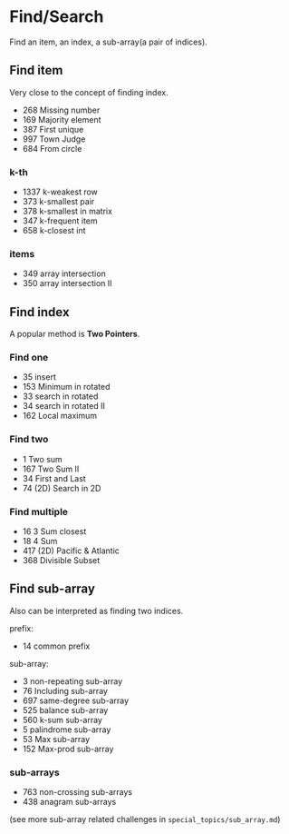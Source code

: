 # Find/Search
Find an item, an index, a sub-array(a pair of indices).

## Find item
Very close to the concept of finding index.

- 268 Missing number
- 169 Majority element
- 387 First unique
- 997 Town Judge
- 684 From circle

### k-th
- 1337 k-weakest row
- 373 k-smallest pair
- 378 k-smallest in matrix
- 347 k-frequent item
- 658 k-closest int

### items
- 349 array intersection
- 350 array intersection II


## Find index
A popular method is **Two Pointers**.

### Find one
- 35 insert
- 153 Minimum in rotated
- 33 search in rotated
- 34 search in rotated II
- 162 Local maximum

### Find two
- 1 Two sum
- 167 Two Sum II
- 34 First and Last
- 74 (2D) Search in 2D

### Find multiple
- 16 3 Sum closest
- 18 4 Sum
- 417 (2D) Pacific & Atlantic
- 368 Divisible Subset

## Find sub-array
Also can be interpreted as finding two indices.

prefix:
- 14 common prefix

sub-array:
- 3 non-repeating sub-array 
- 76 Including sub-array
- 697 same-degree sub-array
- 525 balance sub-array
- 560 k-sum sub-array
- 5 palindrome sub-array
- 53 Max sub-array
- 152 Max-prod sub-array

### sub-arrays
- 763 non-crossing sub-arrays
- 438 anagram sub-arrays

(see more sub-array related challenges in `special_topics/sub_array.md`)




